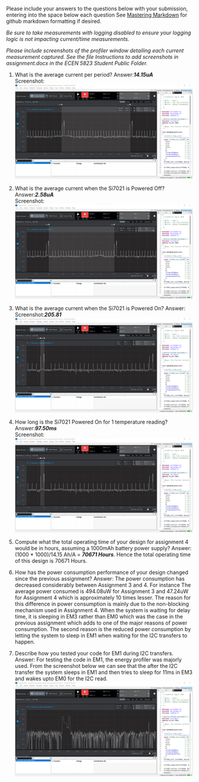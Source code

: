 Please include your answers to the questions below with your submission, entering into the space below each question
See [Mastering Markdown](https://guides.github.com/features/mastering-markdown/) for github markdown formatting if desired.

*Be sure to take measurements with logging disabled to ensure your logging logic is not impacting current/time measurements.*

*Please include screenshots of the profiler window detailing each current measurement captured.  See the file Instructions to add screenshots in assignment.docx in the ECEN 5823 Student Public Folder.* 

1. What is the average current per period?
   Answer:***14.15uA***
   <br>Screenshot:  
   ![Avg_current_per_period](../Screenshots/Assignment_4/Avg_current_period.png)  

2. What is the average current when the Si7021 is Powered Off?
   Answer:***2.58uA***
   <br>Screenshot:  
   ![Avg_current_LPM_Off](../Screenshots/Assignment_4/Avg_current_off.png)  

3. What is the average current when the Si7021 is Powered On?
   Answer:
   <br>Screenshot:***205.81***  
   ![Avg_current_LPM_Off](../Screenshots/Assignment_4/Avg_current_on.png)  

4. How long is the Si7021 Powered On for 1 temperature reading?
   Answer:***97.50ms***
   <br>Screenshot:  
   ![duration_lpm_on](../Screenshots/Assignment_4/Avg_current_on.png)  

5. Compute what the total operating time of your design for assignment 4 would be in hours, assuming a 1000mAh battery power supply?
   Answer:(1000 * 1000)/14.15 Ah/A = ***70671 Hours***. Hence the total operating time of this design is 70671 Hours.
   
6. How has the power consumption performance of your design changed since the previous assignment?
   Answer: The power consumption has decreased considerably between Assignment 3 and 4. For instance
		The average power consumed is 494.08uW for Assignment 3 and 47.24uW for Assignment 4 which is approximately 10 times lesser.
		The reason for this difference in power consumption is mainly due to the non-blocking mechanism used in Assignment 4. When the 
		system is waiting for delay time, it is sleeping in EM3 rather than EM0 which was the case in the previous assignment which adds 
		to one of the major reasons of power consumption.
		The second reason is the reduced power consumption by letting the system to sleep in EM1 when waiting for the I2C transfers to happen.

   
7. Describe how you tested your code for EM1 during I2C transfers.
   Answer:  For testing the code in EM1, the energy profiler was majorly used. From the screenshot below we can see that the after the I2C transfer
		the system sleeps in EM1 and then tries to sleep for 11ms in EM3 and wakes upto EM0 for the I2C read.
 ![EM1_test](../Screenshots/Assignment_4/Em1.png) 

